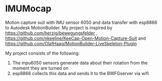 # IMUMocap
Motion capture suit with IMU sensor 6050 and data transfer with esp8866 to Autodesk MotionBuilder.
My project is inspired by https://github.com/herzig/bewegungsfelder , https://github.com/nkeeline/KeeCap-Open-Motion-Capture-Suit and https://github.com/OlafHaag/MotionBuilder-LiveSkeleton-Plugin

My project consists of the following:
1. The mpu6050 sensors generate data about their rotation from the moment they are turned on
2. esp8866 collects this data and sends it to the BWFGserver via wifi

